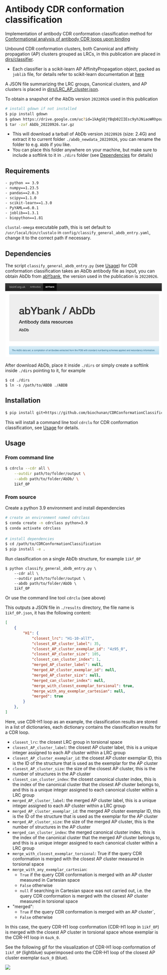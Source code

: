 # Antibody CDR conformation classification 

Implementation of antibody CDR conformation classification method for [Conformational analysis of antibody CDR loops upon binding]()

Unbound CDR conformation clusters, both Canonical and affinity propagation (AP) clusters grouped as LRCs, in this publication are placed in [dirs/classifier](./dirs/classifier).
- Each classifier is a scikit-learn AP AffinityPropagation object, packed as `joblib` file, for details refer to scikit-learn documentation at [here](https://scikit-learn.org/stable/model_persistence.html)

A JSON file summarizing the LRC groups, Canonical clusters, and AP clusters is placed in [dirs/LRC_AP_cluster.json](./dirs/LRC_AP_cluster.json).

<!-- A snapshot of AbDb version `20220926` will be available on [Zenodo](https://zenodo.org/) upon publication.  -->
To obtain a snapshot of the AbDb version `20220926` used in this publication 
```sh 
# install gdown if not installed
$ pip install gdown
$ gdown https://drive.google.com/uc?id=1kAgSOjYBqb02IIEsc9yhJNiaoWRhpoaL -O AbDb_20220926.tar.gz
$ tar -zxf AbDb_20220926.tar.gz
```
- This will download a tarball of AbDb version `20220926` (size: 2.4G) and extract it to current folder `./abdb_newdata_20220926`, you can rename the folder to e.g. `AbDb` if you like.
- You can place this folder anywhere on your machine, but make sure to include a softlink to it in `./dirs` folder (see [Dependencies](#dependencies) for details)
## Requirements
```
- python == 3.9
- numpy==1.23.5
- pandas==2.0.3
- scipy==1.1.0
- scikit-learn==1.3.0
- PyYAML==6.0.1 
- joblib==1.3.1
- biopython==1.81
```
`clustal-omega` executable path, this is set default to `/usr/local/bin/clustalo` in `config/classify_general_abdb_entry.yaml`, change it to the correct path if necessary.

## Dependencies 
The script `classify_general_abdb_entry.py` (see [Usage](#usage)) for CDR conformation classification takes an AbDb antibody file as input, you can obtain AbDb from [abYbank](http://www.abybank.org/abdb/), the version used in the publication is `20220926`.

<a href="http://www.abybank.org/abdb"> <img src='./figures/abYbank.png'> </a>

After download AbDb, place it inside `./dirs` or simply create a softlink inside `./dirs` pointing to it, for example 
```
$ cd ./dirs
$ ln -s /path/to/ABDB ./ABDB
```

## Installation
```bash 
$ pip install git+https://github.com/biochunan/CDRConformationClassification.git
```

This will install a command line tool `cdrclu` for CDR conformation classification, see [Usage](#usage) for details.


## Usage

### From command line

```bash
$ cdrclu --cdr all \
    --outdir path/to/folder/output \
    --abdb path/to/folder/AbDb/ \
    1ikf_0P
```

### From source 

Create a python 3.9 environment and install dependencies
```bash 
# create an environment named cdrclass
$ conda create -n cdrclass python=3.9
$ conda activate cdrclass

# install dependencies
$ cd /path/to/CDRConformationClassification
$ pip install -e .  
```

Run classification on a single AbDb structure, for example `1ikf_0P`
```shell
$ python classify_general_abdb_entry.py \
    --cdr all \
    --outdir path/to/folder/output \
    --abdb path/to/folder/AbDb \
    1ikf_0P
```
Or use the command line tool `cdrclu` (see above)

This outputs a JSON file in `./results` directory, the file name is `1ikf_0P.json`, it has the following content: 

```JSON
[
    {
        "H1": {
            "closest_lrc": "H1-10-allT",
            "closest_AP_cluster_label": 35,
            "closest_AP_cluster_exemplar_id": "4z95_0",
            "closest_AP_cluster_size": 105,
            "closest_can_cluster_index": 1,
            "merged_AP_cluster_label": null,
            "merged_AP_cluster_exemplar_id": null,
            "merged_AP_cluster_size": null,
            "merged_can_cluster_index": null,
            "merge_with_closest_exemplar_torsional": true,
            "merge_with_any_exemplar_cartesian": null,
            "merged": true
        }
    },
]
```
Here, use CDR-H1 loop as an example, the classification results are stored in a list of dictionaries, each dictionary contains the classification results for a CDR loop.

- `closest_lrc`: the closest LRC group in torsional space 
- `closest_AP_cluster_label`: the closest AP cluster label, this is a unique integer assigned to each AP cluster within a LRC group
- `closest_AP_cluster_exemplar_id`: the closest AP cluster exemplar ID, this is the ID of the structure that is used as the exemplar for the AP cluster
- `closest_AP_cluster_size`: the size of the closest AP cluster, this is the number of structures in the AP cluster
- `closest_can_cluster_index`: the closest canonical cluster index, this is the index of the canonical cluster that the closest AP cluster belongs to, and this is a unique integer assigned to each canonical cluster within a LRC group
- `merged_AP_cluster_label`: the merged AP cluster label, this is a unique integer assigned to each AP cluster within a LRC group
- `merged_AP_cluster_exemplar_id`: the merged AP cluster exemplar ID, this is the ID of the structure that is used as the exemplar for the AP cluster
- `merged_AP_cluster_size`: the size of the merged AP cluster, this is the number of structures in the AP cluster
- `merged_can_cluster_index`: the merged canonical cluster index, this is the index of the canonical cluster that the merged AP cluster belongs to, and this is a unique integer assigned to each canonical cluster within a LRC group
- `merge_with_closest_exemplar_torsional`: True if the query CDR conformation is merged with the closest AP cluster measured in torsional space
- `merge_with_any_exemplar_cartesian`: 
  - `True` if the query CDR conformation is merged with an AP cluster measured in Cartesian space
  - `False` otherwise  
  - `null` if searching in Cartesian space was not carried out, i.e. the query CDR conformation is merged with the closest AP cluster measured in torsional space
- "merged": 
  - `True` if the query CDR conformation is merged with an AP cluster`, 
  - `False` otherwise

In this case, the query CDR-H1 loop conformation (CDR-H1 loop in `1ikf_0P`) is merged with the closest AP cluster in torsional space whose exemplar is the CDR-H1 loop in `6azk_0`. 

See the following gif for the visualization of CDR-H1 loop conformation of `1ikf_0P` (lightblue) superimposed onto the CDR-H1 loop of the closest AP cluster exemplar `6azk_0` (blue).

<img src='figures/1ikf_0P.0.gif' width=500>

